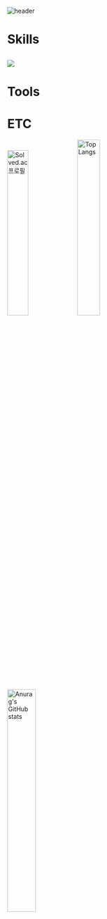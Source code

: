 ![header](https://capsule-render.vercel.app/api?type=Rect&color=timeGradient&height=200&animation=blink&text=JiHwan_Park)
<br/>

# Skills
## <img src="https://img.shields.io/badge/Java-007396?style=flat-square&logo=Java&logoColor=white">
# Tools
# ETC
[<img width="31%" src="http://mazassumnida.wtf/api/v2/generate_badge?boj=wlghks05" alt="Solved.ac 프로필">](https://solved.ac/wlghks05)
<img width="32%" src="https://github-readme-stats.vercel.app/api/top-langs/?username=GeeHwanee&layout=compact" alt="Top Langs">
<img width="36%" src="https://github-readme-stats.vercel.app/api?username=GeeHwanee&show_icons=true&theme=solarized-light" alt="Anurag's GitHub stats">


